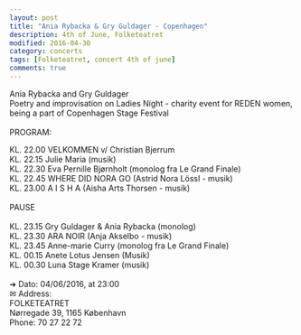 ```yaml
---
layout: post
title: "Ania Rybacka & Gry Guldager - Copenhagen"
description: 4th of June, Folketeatret
modified: 2016-04-30
category: concerts
tags: [Folketeatret, concert 4th of june]
comments: true
---
```

Ania Rybacka and Gry Guldager <br>
Poetry and improvisation on Ladies Night - charity event for REDEN women, being a part of Copenhagen Stage Festival<br><br>
PROGRAM:<br>

KL. 22.00 VELKOMMEN v/ Christian Bjerrum<br>
KL. 22.15 Julie Maria (musik)<br>
KL. 22.30 Eva Pernille Bjørnholt (monolog fra Le Grand Finale)<br>
KL. 22.45 WHERE DID NORA GO (Astrid Nora Lössl - musik)<br>
KL. 23.00 A I S H A (Aisha Arts Thorsen - musik)<br><br>
PAUSE<br><br>
KL. 23.15 Gry Guldager & Ania Rybacka (monolog)<br>
KL. 23.30 ARA NOIR (Anja Akselbo - musik)<br>
KL. 23.45 Anne-marie Curry (monolog fra Le Grand Finale)<br>
KL. 00.15 Anete Lotus Jensen (Musik)<br>
KL. 00.30 Luna Stage Kramer (musik)<br><br>
➜ Dato: 04/06/2016, at 23:00<br>
✉ Address:<br>
FOLKETEATRET<br>
Nørregade 39, 1165 København<br>
Phone: 70 27 22 72<br>
<br><br>





